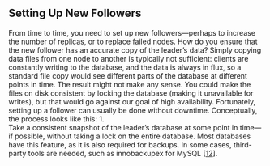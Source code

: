 ## Setting Up New Followers 
From time to time, you need to set up new followers—perhaps to increase the number of replicas,
or to replace failed nodes. How do you ensure that the new follower has an accurate copy of the
leader’s data? Simply copying data files from one node to another is typically not sufficient: clients are
constantly writing to the database, and the data is always in flux, so a standard file copy would
see different parts of the database at different points in time. The result might not make any
sense. You could make the files on disk consistent by locking the database (making it unavailable for
writes), but that would go against our goal of high availability. Fortunately, setting up a
follower can usually be done without downtime. Conceptually, the process looks like this: 1.  
Take a consistent snapshot of the leader’s database at some point in time—if possible, without
taking a lock on the entire database. Most databases have this feature, as it is also required
for backups. In some cases, third-party tools are needed, such as innobackupex for MySQL
[[12](ch05.html#Xtrabackup2014)].